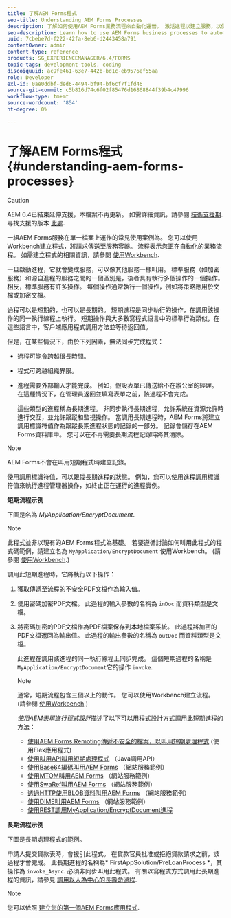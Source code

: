 ```yaml
---
title: 了解AEM Forms程式
seo-title: Understanding AEM Forms Processes
description: 了解如何使用AEM Forms業務流程來自動化運營。 激活進程以建立服務，以便您可以像其他服務一樣調用它。 過程可以是短期的，也可以是長期的。
seo-description: Learn how to use AEM Forms business processes to automate operations. Activate the processes to create a service so that you can invoke it like other services. Processes can be short-lived or long-lived.
uuid: 7cbebe7d-f222-42fa-8eb6-d2443458a791
contentOwner: admin
content-type: reference
products: SG_EXPERIENCEMANAGER/6.4/FORMS
topic-tags: development-tools, coding
discoiquuid: ac9fe461-63e7-442b-bd1c-eb9576ef55aa
role: Developer
exl-id: 0ae0ddbf-ded6-4494-bf94-bf6cf7f1fd46
source-git-commit: c5b816d74c6f02f85476d16868844f39b4c47996
workflow-type: tm+mt
source-wordcount: '854'
ht-degree: 0%

---
```


# 了解AEM Forms程式 {#understanding-aem-forms-processes}

>[!CAUTION]
>
>AEM 6.4已結束延伸支援，本檔案不再更新。 如需詳細資訊，請參閱 [技術支援期](https://helpx.adobe.com//tw/support/programs/eol-matrix.html). 尋找支援的版本 [此處](https://experienceleague.adobe.com/docs/).

一組AEM Forms服務在單一檔案上運作的常見使用案例為。 您可以使用Workbench建立程式，將請求傳送至服務容器。 流程表示您正在自動化的業務流程。 如需建立程式的相關資訊，請參閱 [使用Workbench](https://www.adobe.com/go/learn_aemforms_workbench_63).

一旦啟動進程，它就會變成服務，可以像其他服務一樣叫用。 標準服務（如加密服務）和源自進程的服務之間的一個區別是，後者具有執行多個操作的一個操作。 相反，標準服務有許多操作。 每個操作通常執行一個操作，例如將策略應用於文檔或加密文檔。

過程可以是短期的，也可以是長期的。 短期進程是同步執行的操作，在調用該操作的同一執行線程上執行。 短期操作與大多數寫程式語言中的標準行為類似，在這些語言中，客戶端應用程式調用方法並等待返回值。

但是，在某些情況下，由於下列因素，無法同步完成程式：

* 過程可能會跨越很長時間。
* 程式可跨越組織界限。
* 進程需要外部輸入才能完成。 例如，假設表單已傳送給不在辦公室的經理。 在這種情況下，在管理員返回並填寫表單之前，該過程不會完成。

   這些類型的進程稱為長期進程。 非同步執行長期進程，允許系統在資源允許時進行交互，並允許跟蹤和監視操作。 當調用長期進程時，AEM Forms將建立調用標識符值作為跟蹤長期進程狀態的記錄的一部分。 記錄會儲存在AEM Forms資料庫中。 您可以在不再需要長期流程記錄時將其清除。

>[!NOTE]
>
>AEM Forms不會在叫用短期程式時建立記錄。

使用調用標識符值，可以跟蹤長期進程的狀態。 例如，您可以使用進程調用標識符值來執行進程管理器操作，如終止正在運行的進程實例。

**短期流程示例**

下圖是名為 *MyApplication/EncryptDocument*.

>[!NOTE]
>
>此程式並非以現有的AEM Forms程式為基礎。 若要遵循討論如何叫用此程式的程式碼範例，請建立名為 `MyApplication/EncryptDocument` 使用Workbench。 (請參閱 [使用Workbench](https://www.adobe.com/go/learn_aemforms_workbench_63).)

調用此短期進程時，它將執行以下操作：

1. 獲取傳遞至流程的不安全PDF文檔作為輸入值。
1. 使用密碼加密PDF文檔。 此過程的輸入參數的名稱為 `inDoc` 而資料類型是文檔。
1. 將密碼加密的PDF文檔作為PDF檔案保存到本地檔案系統。 此過程將加密的PDF文檔返回為輸出值。 此過程的輸出參數的名稱為 `outDoc` 而資料類型是文檔。

   此進程在調用該進程的同一執行線程上同步完成。 這個短期過程的名稱是 `MyApplication/EncryptDocument`它的操作 `invoke`.

   >[!NOTE]
   >
   >通常，短期流程包含三個以上的動作。 您可以使用Workbench建立流程。 (請參閱 [使用Workbench](https://www.adobe.com/go/learn_aemforms_workbench_63).)

   *使用AEM表單進行程式設計*&#x200B;描述了以下可以用程式設計方式調用此短期進程的方法：

   * [使用AEM Forms Remoting傳遞不安全的檔案，以叫用短期處理程式](/help/forms/developing/invoking-aem-forms-using-remoting.md#invoking-a-short-lived-process-by-passing-an-unsecure-document-using-remoting) (使用Flex應用程式)
   * [使用叫用API叫用短期處理程式](/help/forms/developing/invoking-aem-forms-using-java.md#invoking-a-short-lived-process-using-the-invocation-api) （Java調用API）
   * [使用Base64編碼叫用AEM Forms](/help/forms/developing/invoking-aem-forms-using-web.md#invoking-aem-forms-using-base64-encoding) （網站服務範例）
   * [使用MTOM叫用AEM Forms](/help/forms/developing/invoking-aem-forms-using-web.md#invoking-aem-forms-using-mtom) （網站服務範例）
   * [使用SwaRef叫用AEM Forms](/help/forms/developing/invoking-aem-forms-using-web.md#invoking-aem-forms-using-swaref) （網站服務範例）
   * [透過HTTP使用BLOB資料叫用AEM Forms](/help/forms/developing/invoking-aem-forms-using-web.md#invoking-aem-forms-using-blob-data-over-http) （網站服務範例）
   * [使用DIME叫用AEM Forms](/help/forms/developing/invoking-aem-forms-using-web.md#invoking-aem-forms-using-dime) （網站服務範例）
   * [使用REST調用MyApplication/EncryptDocument進程](/help/forms/developing/invoking-aem-forms-using-rest.md)

**長期流程示例**

下圖是長期處理程式的範例。

申請人提交貸款表時，會援引此程式。 在貸款官員批准或拒絕貸款請求之前，該過程才會完成。 此長期進程的名稱為* FirstAppSolution/PreLoanProcess *，其操作為 `invoke_Async`. 必須非同步叫用此程式。 有關以寫程式方式調用此長期進程的資訊，請參見 [調用以人為中心的長壽命過程](/help/forms/developing/invoking-human-centric-long-lived.md#invoking-human-centric-long-lived-processes).

>[!NOTE]
>
>您可以依照 [建立您的第一個AEM Forms應用程式](https://www.adobe.com/go/learn_aemforms_firstapp_ds_63).
